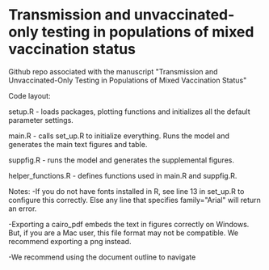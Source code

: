 # Transmission and unvaccinated-only testing in populations of mixed vaccination status
Github repo associated with the manuscript "Transmission and Unvaccinated-Only Testing in Populations of Mixed Vaccination Status"

Code layout:

setup.R - loads packages, plotting functions and initializes all the default parameter settings.

main.R - calls set_up.R to initialize everything. Runs the model and generates the main text figures and table.

suppfig.R - runs the model and generates the supplemental figures.

helper_functions.R - defines functions used in main.R and suppfig.R.

Notes:
-If you do not have fonts installed in R, see line 13 in set_up.R to configure this correctly. Else any line that specifies family="Arial" will return an error.

-Exporting a cairo_pdf embeds the text in figures correctly on Windows. But, if you are a Mac user, this file format may not be compatible. We recommend exporting a png instead.

-We recommend using the document outline to navigate
